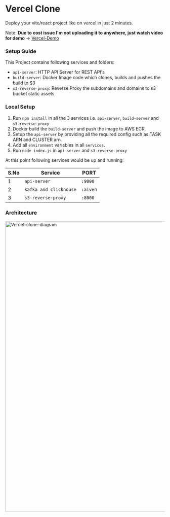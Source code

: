 # Vercel Clone

Deploy your vite/react project like on vercel in just 2 minutes.

Note: **Due to cost issue I'm not uploading it to anywhere, just watch video for demo** -> [Vercel-Demo](https://drive.google.com/file/d/1Bhjo2iPgWPHCduJ4dr4U6N3qybeuvbJ9/view?usp=sharing)
### Setup Guide

This Project contains following services and folders:

- `api-server`: HTTP API Server for REST API's
- `build-server`: Docker Image code which clones, builds and pushes the build to S3
- `s3-reverse-proxy`: Reverse Proxy the subdomains and domains to s3 bucket static assets

### Local Setup

1. Run `npm install` in all the 3 services i.e. `api-server`, `build-server` and `s3-reverse-proxy`
2. Docker build the `build-server` and push the image to AWS ECR.
3. Setup the `api-server` by providing all the required config such as TASK ARN and CLUSTER arn.
4. Add all `environment` variables in all `services`.
5. Run `node index.js` in `api-server` and `s3-reverse-proxy`


At this point following services would be up and running:

| S.No | Service                | PORT    |
| ---- | ---------------------- | ------- |
| 1    | `api-server`           | `:9000` |
| 2    | `kafka and clickhouse` | `:aiven`|
| 3    | `s3-reverse-proxy`     | `:8000` |


### Architecture

<img width="916" alt="Vercel-clone-diagram" src="https://github.com/VisHaL0023/vercel-clone/assets/73978467/173795c8-4b79-4788-8002-1b6c3bb05053">
